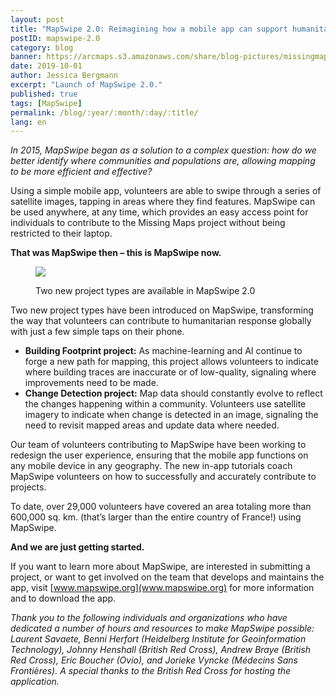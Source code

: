 ```yaml
---
layout: post
title: "MapSwipe 2.0: Reimagining how a mobile app can support humanitarian response worldwide"
postID: mapswipe-2.0
category: blog
banner: https://arcmaps.s3.amazonaws.com/share/blog-pictures/missingmaps-blog_20191001_mapsipe-grid_banner.jpg
date: 2019-10-01
author: Jessica Bergmann
excerpt: "Launch of MapSwipe 2.0."
published: true
tags: [MapSwipe]
permalink: /blog/:year/:month/:day/:title/
lang: en
---
```


*In 2015, MapSwipe began as a solution to a complex question: how do we better identify where communities and populations are, allowing mapping to be more efficient and effective?*

Using a simple mobile app, volunteers are able to swipe through a series of satellite images, tapping in areas where they find features. MapSwipe can be used anywhere, at any time, which provides an easy access point for individuals to contribute to the Missing Maps project without being restricted to their laptop.

**That was MapSwipe then – this is MapSwipe now.**

<figure>
<img src="https://arcmaps.s3.amazonaws.com/share/blog-pictures/missingmaps-blog_20191001_screenshot-new-project-types.jpg">
<p class="caption">Two new project types are available in MapSwipe 2.0</p>
</figure>

Two new project types have been introduced on MapSwipe, transforming the way that volunteers can contribute to humanitarian response globally with just a few simple taps on their phone.

- **Building Footprint project:** As machine-learning and AI continue to forge a new path for mapping, this project allows volunteers to indicate where building traces are inaccurate or of low-quality, signaling where improvements need to be made.
- **Change Detection project:** Map data should constantly evolve to reflect the changes happening within a community. Volunteers use satellite imagery to indicate when change is detected in an image, signaling the need to revisit mapped areas and update data where needed. 

Our team of volunteers contributing to MapSwipe have been working to redesign the user experience, ensuring that the mobile app functions on any mobile device in any geography. The new in-app tutorials coach MapSwipe volunteers on how to successfully and accurately contribute to projects.

To date, over 29,000 volunteers have covered an area totaling more than 600,000 sq. km. (that’s larger than the entire country of France!) using MapSwipe. 

**And we are just getting started.**

If you want to learn more about MapSwipe, are interested in submitting a project, or want to get involved on the team that develops and maintains the app, visit [www.mapswipe.org](www.mapswipe.org) for more information and to download the app.


*Thank you to the following individuals and organizations who have dedicated a number of hours and resources to make MapSwipe possible: Laurent Savaete, Benni Herfort (Heidelberg Institute for Geoinformation Technology), Johnny Henshall (British Red Cross), Andrew Braye (British Red Cross), Eric Boucher (Ovio), and Jorieke Vyncke (Médecins Sans Frontières). A special thanks to the British Red Cross for hosting the application.*


